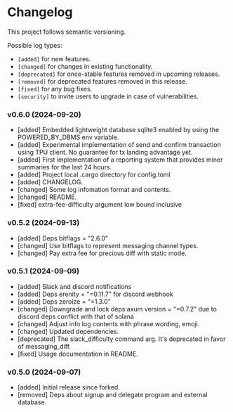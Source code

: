 # Changelog

This project follows semantic versioning.

Possible log types:

-   `[added]` for new features.
-   `[changed]` for changes in existing functionality.
-   `[deprecated]` for once-stable features removed in upcoming releases.
-   `[removed]` for deprecated features removed in this release.
-   `[fixed]` for any bug fixes.
-   `[security]` to invite users to upgrade in case of vulnerabilities.

### v0.6.0 (2024-09-20)

-   [added] Embedded lightweight database sqlite3 enabled by using the POWERED_BY_DBMS env variable.
-   [added] Experimental implementation of send and confirm transaction using TPU client. No guarantee for tx landing advantage yet.
-   [added] First implementation of a reporting system that provides miner summaries for the last 24 hours.
-   [added] Project local .cargo directory for config.toml
-   [added] CHANGELOG.
-   [changed] Some log infomation format and contents.
-   [changed] README.
-   [fixed] extra-fee-difficulty argument low bound inclusive

### v0.5.2 (2024-09-13)

-   [added] Deps bitflags = "2.6.0"
-   [changed] Use bitflags to represent messaging channel types.
-   [changed] Pay extra fee for precious diff with static mode.

### v0.5.1 (2024-09-09)

-   [added] Slack and discord notifications
-   [added] Deps erenity = "=0.11.7" for discord webhook
-   [added] Deps zeroize = "=1.3.0"
-   [changed] Downgrade and lock deps axum version = "=0.7.2" due to discord deps conflict with that of solana
-   [changed] Adjust info log contents with phrase wording, emoji.
-   [changed] Updated dependencies.
-   [deprecated] The slack_difficulty command arg. It's deprecated in favor of messaging_diff.
-   [fixed] Usage documentation in README.

### v0.5.0 (2024-09-07)

-   [added] Initial release since forked.
-   [removed] Deps about signup and delegate program and external database.
